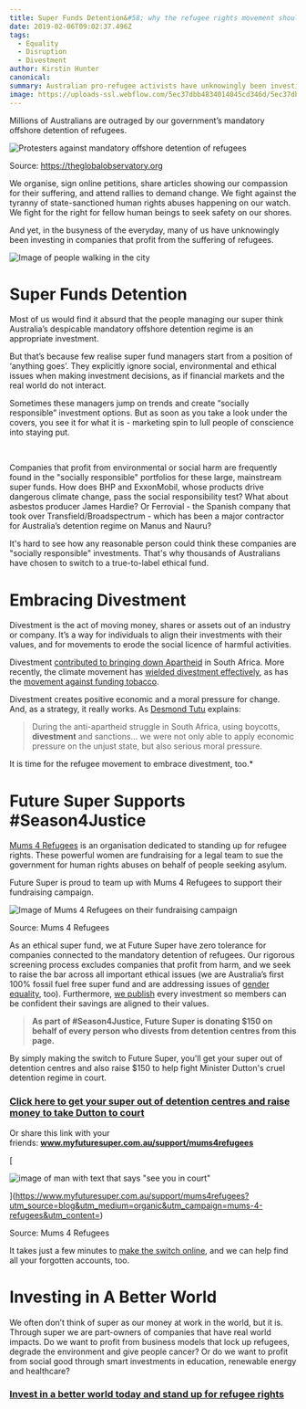 ```yaml
---
title: Super Funds Detention&#58; why the refugee rights movement should embrace divestment
date: 2019-02-06T09:02:37.496Z
tags: 
  - Equality
  - Disruption
  - Divestment
author: Kirstin Hunter
canonical: 
summary: Australian pro-refugee activists have unknowingly been investing in companies that profit from the suffering of refugees. 
image: https://uploads-ssl.webflow.com/5ec37dbb4834014045cd346d/5ec37dbc4834013feacd3cca_Blog%20-%20main%20images%20_2.0.png
---
```


Millions of Australians are outraged by our government’s mandatory offshore detention of refugees.

![Protesters against mandatory offshore detention of refugees](https://lh5.googleusercontent.com/hOFMqNEEFG2rqCYzdsrTsuEG58tuGfYclLZxVwUGeG0L5ChfCs2IOARWfbStKE6OLAKHl4BN7fZ5l9FfOqzHlYciOOngQ-IGDrYNKvcI8olHBefvYJCDDCZGX_JdVAK19c1YO67b)

‍Source: https://theglobalobservatory.org

We organise, sign online petitions, share articles showing our compassion for their suffering, and attend rallies to demand change. We fight against the tyranny of state-sanctioned human rights abuses happening on our watch. We fight for the right for fellow human beings to seek safety on our shores.

And yet, in the busyness of the everyday, many of us have unknowingly been investing in companies that profit from the suffering of refugees.

![Image of people walking in the city](https://d3e54v103j8qbb.cloudfront.net/img/image-placeholder.svg)

Super Funds Detention
=====================

Most of us would find it absurd that the people managing our super think Australia’s despicable mandatory offshore detention regime is an appropriate investment.

But that’s because few realise super fund managers start from a position of ‘anything goes’. They explicitly ignore social, environmental and ethical issues when making investment decisions, as if financial markets and the real world do not interact.

Sometimes these managers jump on trends and create “socially responsible” investment options. But as soon as you take a look under the covers, you see it for what it is - marketing spin to lull people of conscience into staying put. 

 

Companies that profit from environmental or social harm are frequently found in the "socially responsible" portfolios for these large, mainstream super funds. How does BHP and ExxonMobil, whose products drive dangerous climate change, pass the social responsibility test? What about asbestos producer James Hardie? Or Ferrovial - the Spanish company that took over Transfield/Broadspectrum - which has been a major contractor for Australia’s detention regime on Manus and Nauru?

It's hard to see how any reasonable person could think these companies are "socially responsible" investments. That's why thousands of Australians have chosen to switch to a true-to-label ethical fund.

Embracing Divestment
====================

Divestment is the act of moving money, shares or assets out of an industry or company. It’s a way for individuals to align their investments with their values, and for movements to erode the social licence of harmful activities.

Divestment [contributed to bringing down Apartheid](https://www.theguardian.com/commentisfree/2015/apr/27/divestment-fossil-fuels-apartheid-barclays) in South Africa. More recently, the climate movement has [wielded divestment effectively](https://theconversation.com/how-divesting-of-fossil-fuels-could-help-save-the-planet-88147), as has the [movement against funding tobacco](http://www.tobaccofreeportfolios.org/).

Divestment creates positive economic and a moral pressure for change. And, as a strategy, it really works. As [Desmond Tutu](https://www.theguardian.com/commentisfree/2014/apr/10/divest-fossil-fuels-climate-change-keystone-xl) explains:

> During the anti-apartheid struggle in South Africa, using boycotts, **divestment** and sanctions... we were not only able to apply economic pressure on the unjust state, but also serious moral pressure.

It is time for the refugee movement to embrace divestment, too.\*

Future Super Supports #Season4Justice
=====================================

[Mums 4 Refugees](http://www.mums4refugees.org/) is an organisation dedicated to standing up for refugee rights. These powerful women are fundraising for a legal team to sue the government for human rights abuses on behalf of people seeking asylum.

Future Super is proud to team up with Mums 4 Refugees to support their fundraising campaign.

![Image of Mums 4 Refugees on their fundraising campaign](https://lh4.googleusercontent.com/P6srt9M1iy_sfDpxpfF6CDhrywyNd6ElNeDg8iD04VP2Ki5QcCIVjICQfROsH52XumS9bRQmZe9aFeuwdVvjdE-8IvQetdjbHzVvnkGHdWzwP2-AU_FP0pfJCN-8op2pJz6tZC8n)

‍Source: Mums 4 Refugees

As an ethical super fund, we at Future Super have zero tolerance for companies connected to the mandatory detention of refugees. Our rigorous screening process excludes companies that profit from harm, and we seek to raise the bar across all important ethical issues (we are Australia’s first 100% fossil fuel free super fund and are addressing issues of [gender equality](https://www.myfuturesuper.com.au/blog), too). Furthermore, [we publish](https://www.myfuturesuper.com.au/choosing/investments) every investment so members can be confident their savings are aligned to their values.

> **As part of #Season4Justice, Future Super is donating $150 on behalf of every person who divests from detention centres from this page.**

By simply making the switch to Future Super, you'll get your super out of detention centres and also raise $150 to help fight Minister Dutton's cruel detention regime in court.

### [**Click here to get your super out of detention centres and raise money to take Dutton to court**](https://www.myfuturesuper.com.au/support/mums4refugees?utm_source=blog&utm_medium=organic&utm_campaign=mums-4-refugees&utm_content=)

Or share this link with your friends: **www.myfuturesuper.com.au/support/mums4refugees**

[

![image of man with text that says "see you in court"](https://lh5.googleusercontent.com/0BXchyK8CU2br4WviiORPugL7i-_BR6n1H9dHuVyfn6p3vHb7uzhp9WK6rHkCwii7v302vEZKuZ6OCwttckw3X7_Di-2yaUDV6M_elfAhmM_M22YESl5TYJvAoYIpGxc22ez6oqZ)

](https://www.myfuturesuper.com.au/support/mums4refugees?utm_source=blog&utm_medium=organic&utm_campaign=mums-4-refugees&utm_content=)

‍Source: Mums 4 Refugees

It takes just a few minutes to [make the switch online](https://www.myfuturesuper.com.au/support/mums4refugees?utm_source=blog&utm_medium=organic&utm_campaign=mums-4-refugees&utm_content=), and we can help find all your forgotten accounts, too.

Investing in A Better World
===========================

We often don’t think of super as our money at work in the world, but it is. Through super we are part-owners of companies that have real world impacts. Do we want to profit from business models that lock up refugees, degrade the environment and give people cancer? Or do we want to profit from social good through smart investments in education, renewable energy and healthcare?

### [**Invest in a better world today and stand up for refugee rights**](https://www.myfuturesuper.com.au/support/mums4refugees?utm_source=blog&utm_medium=organic&utm_campaign=mums-4-refugees&utm_content=)

